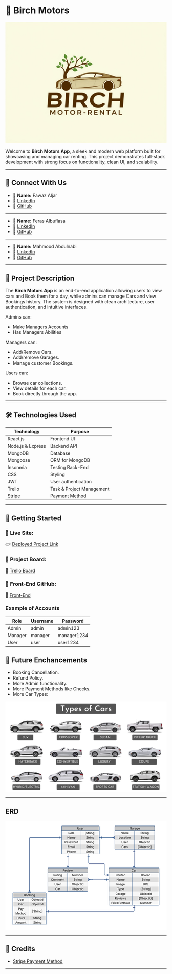 # 🚗 Birch Motors

![alt text](./images/Birch-motor-rental%20logo.jpeg)

Welcome to **Birch Motors App**, a sleek and modern web platform built for showcasing and managing car renting. This project demonstrates full-stack development with strong focus on functionality, clean UI, and scalability.

---

## 🔗 Connect With Us

- 👤 **Name:** Fawaz Aljar
- 💼 [LinkedIn](https://www.linkedin.com/in/aljar/)
- 🐙 [GitHub](https://github.com/10Fawaz)

---

- 👤 **Name:** Feras Albuflasa
- 💼 [LinkedIn](https://www.linkedin.com/in/ferasalbuflasa/)
- 🐙 [GitHub](https://github.com/FerasAlbuflasa01)

---

- 👤 **Name:** Mahmood Abdulnabi
- 💼 [LinkedIn](https://www.linkedin.com/in/mahmood-abdulnabi/)
- 🐙 [GitHub](https://github.com/Ham33d-754)

---

## 📜 Project Description

The **Birch Motors App** is an end-to-end application allowing users to view cars and Book them for a day, while admins can manage Cars and view Bookings history. The system is designed with clean architecture, user authentication, and intuitive interfaces.

Admins can:

- Make Managers Accounts
- Has Managers Abilities

Managers can:

- Add/Remove Cars.
- Add/remove Garages.
- Manage customer Bookings.

Users can:

- Browse car collections.
- View details for each car.
- Book directly through the app.

---

## 🛠️ Technologies Used

| Technology        | Purpose                   |
| ----------------- | ------------------------- |
| React.js          | Frontend UI               |
| Node.js & Express | Backend API               |
| MongoDB           | Database                  |
| Mongoose          | ORM for MongoDB           |
| Insonmia          | Testing Back-End          |
| CSS               | Styling                   |
| JWT               | User authentication       |
| Trello            | Task & Project Management |
| Stripe            | Payment Method            |

---

## 🚀 Getting Started

### 🔗 Live Site:

👉 [Deployed Project Link]()

### 🧩 Project Board:

📌 [Trello Board](https://trello.com/b/B4Rdq3nV/my-trello-board)

### 🧩 Front-End GitHub:

📌 [Front-End](https://github.com/Ham33d-754/Birch-Motors-Rental-front-end.git)

### Example of Accounts

| Role    | Username | Password    |
| ------- | -------- | ----------- |
| Admin   | admin    | admin123    |
| Manager | manager  | manager1234 |
| User    | user     | user1234    |

## 🔮 Future Enchancements

- Booking Cancellation.
- Refund Policy.
- More Admin functionality.
- More Payment Methods like Checks.
- More Car Types:

![alt text](./images/Types-of-Cars.webp)

---

## ERD

![alt text](./images/ERD4.png)

---

## 🙌 Credits

- [Stripe Payment Method](https://stripe.com/)

---
